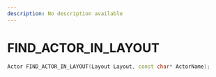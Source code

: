 ```yaml
---
description: No description available 
---
```


# FIND_ACTOR_IN_LAYOUT

```cpp
Actor FIND_ACTOR_IN_LAYOUT(Layout Layout, const char* ActorName);
```